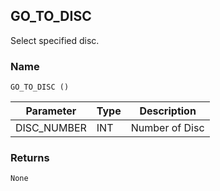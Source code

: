 ## GO\_TO\_DISC

Select specified disc.


### Name

`GO_TO_DISC ()`


| Parameter    | Type | Description    |
| ------------ | ---- | -------------- |
| DISC\_NUMBER | INT  | Number of Disc |



### Returns

`None`